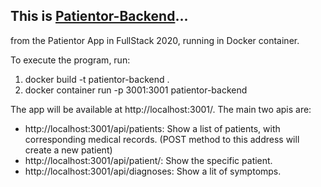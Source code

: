 ## This is [Patientor-Backend](https://github.com/SonTrungTo/Fullstack-2020-Helsinki/tree/master/part9/patientor/backend)...

from the Patientor App in FullStack 2020, running in Docker container.

To execute the program, run:

1. docker build -t patientor-backend .
1. docker container run -p 3001:3001 patientor-backend

The app will be available at http://localhost:3001/. The main two apis are:

- http://localhost:3001/api/patients: Show a list of patients, with corresponding medical records. (POST method to
this address will create a new patient)
- http://localhost:3001/api/patient/<patientID>: Show the specific patient.
- http://localhost:3001/api/diagnoses: Show a lit of symptomps.
